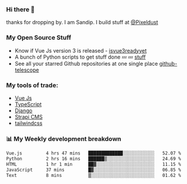 ### Hi there 👋

thanks for dropping by.
I am Sandip. I build stuff at [@Pixeldust](github.com/pixeldust-in/)

###  **My Open Source Stuff**

 - Know if Vue Js version 3 is released -  [isvue3readyyet](https://github.com/sandiprb/isvue3readyyet)
 - A bunch of Python scripts to get stuff done 💤 💤 [stuff](https://github.com/sandiprb/stuff)
 - See all your starred Github repositories at one single place [github-telescope](https://github.com/sandiprb/github-telescope)



###  **My tools of trade:**
 - [Vue Js](https://github.com/vuejs/vue/)
 - [TypeScript](https://github.com/microsoft/TypeScript)
 - [Django](github.com/django/django)
 - [Strapi CMS](github.com/strapi/strapi)
 - [tailwindcss](https://github.com/tailwindlabs/tailwindcss)


###  📊 **My Weekly development breakdown**
<!--START_SECTION:waka-->

```txt
Vue.js         4 hrs 47 mins   █████████████░░░░░░░░░░░░   52.07 %
Python         2 hrs 16 mins   ██████▒░░░░░░░░░░░░░░░░░░   24.69 %
HTML           1 hr 1 min      ██▓░░░░░░░░░░░░░░░░░░░░░░   11.15 %
JavaScript     37 mins         █▓░░░░░░░░░░░░░░░░░░░░░░░   06.85 %
Text           8 mins          ▒░░░░░░░░░░░░░░░░░░░░░░░░   01.62 %
```

<!--END_SECTION:waka-->
